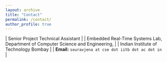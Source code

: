 ```yaml
---
layout: archive
title: "Contact"
permalink: /contact/
author_profile: true
---
```

| Senior Project Technical Assistant                           |
| Embedded Real-Time Systems Lab, Department of Computer Science and Engineering, |
| Indian Institute of Technology Bombay                        |
| **Email:** <code class="highlighter-rouge">souravjena at cse dot iitb dot ac dot in </code>                    |
